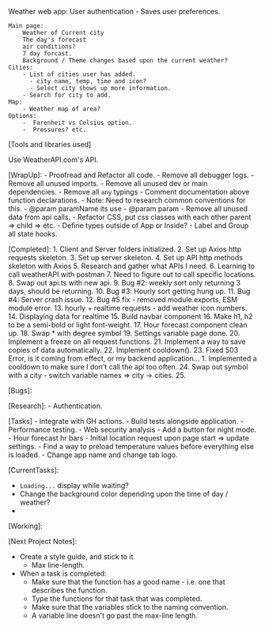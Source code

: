 Weather web app:
    User authentication
      - Saves user preferences.

    Main page:
        Weather of Current city
        The day's forecast
        air conditions?
        7 day forcast.
        Background / Theme changes based upon the current weather?
    Cities:
        - List of cities user has added.
          - city name, temp, time and icon?
          - Select city shows up more information.
        - Search for city to add.
    Map:
        - Weather map of area?
    Options:
        -  Farenheit vs Celsius option.
        -  Pressures? etc.

[Tools and libraries used]

Use WeatherAPI.com's API.

[WrapUp]:
    - Proofread and Refactor all code.
    - Remove all debugger logs.
    - Remove all unused imports.
    - Remove all unused dev or main dependencies.
    - Remove all `any` typings
    - Comment documentation above function declarations.
      - Note: Need to research common conventions for this.
      - @param paramName its use
      - @param param
    - Remove all unused data from api calls.
    - Refactor CSS, put css classes with each other parent => child => etc.
    - Define types outside of App or Inside?
    - Label and Group all state hooks.



[Completed]:
    1. Client and Server folders initialized.
    2. Set up Axios http requests skeleton.
    3. Set up server skeleton.
    4. Set up API http methods skeleton with Axios
    5. Research and gather what APIs I need.
    6. Learning to call weatherAPI with postman
    7. Need to figure out to call specific locations.
    8. Swap out api.ts with new api.
    9. Bug #2: weekly sort only returning 3 days, should be returning.
    10. Bug #3: Hourly sort getting hung up.
    11. Bug #4: Server crash issue.
    12. Bug #5 fix - removed module.exports, ESM module error.
    13. hourly + realtime requests - add weather icon numbers.
    14. Displaying data for realtime
    15. Build navbar component
    16.  Make h1, h2 to be a semi-bold or light font-weight.
    17.  Hour forecast component clean up.
    18.  Swap * with degree symbol
    19.  Settings variable page done.
    20. Implement a freeze on all request functions.
    21. Implement a way to save copies of data automatically.
    22. Implement cooldown().
    23. Fixed 503 Error, is it coming from effect, or my backend application...
        1.  Implemented a cooldown to make sure I don't call the api too often.
    24. Swap out symbol with a city - switch variable names => city -> cities.
    25. 



[Bugs]:

[Research]:
    - Authentication.

[Tasks]
    - Integrate with GH actions.
    - Build tests alongside application.
    - Performance testing.
    - Web security analysis
    - Add a button for night mode.
    - Hour forecast hr bars
    - Initial location request upon page start => update settings.
    - Find a way to preload temperature values before everything else is loaded.
    - Change app name and change tab logo.



[CurrentTasks]:
- `Loading...` display while waiting?
- Change the background color depending upon the time of day / weather?
- 


[Working]:




[Next Project Notes]:
  - Create a style guide, and stick to it.
    - Max line-length.
  - When a task is completed:
    - Make sure that the function has a good name - i.e. one that describes the function.
    - Type the functions for that task that was completed.
    - Make sure that the variables stick to the naming convention.
    - A variable line doesn't go past the max-line length.